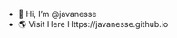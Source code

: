 - 👋 Hi, I’m @javanesse
- 🌎 Visit Here Https://javanesse.github.io

<!---
javanesse/javanesse is a ✨ special ✨ repository because its `README.md` (this file) appears on your GitHub profile.
You can click the Preview link to take a look at your changes.
--->
